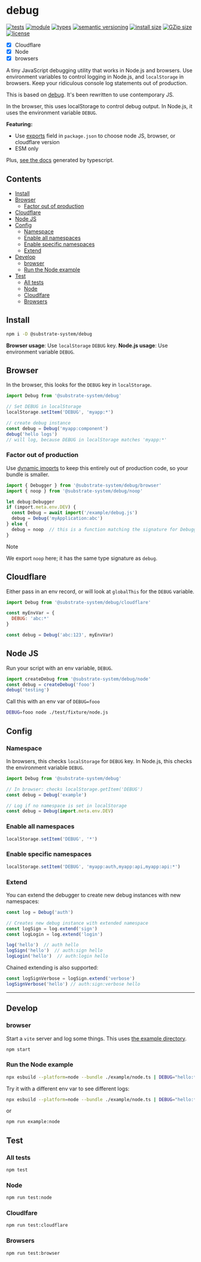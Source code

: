 # debug
[![tests](https://img.shields.io/github/actions/workflow/status/substrate-system/debug/nodejs.yml?style=flat-square)](https://github.com/substrate-system/debug/actions/workflows/nodejs.yml)
[![module](https://img.shields.io/badge/module-ESM-blue?style=flat-square)](README.md)
[![types](https://img.shields.io/npm/types/@substrate-system/debug?style=flat-square)](README.md)
[![semantic versioning](https://img.shields.io/badge/semver-2.0.0-blue?logo=semver&style=flat-square)](https://semver.org/)
[![install size](https://flat.badgen.net/packagephobia/install/@substrate-system/debug)](https://packagephobia.com/result?p=@substrate-system/debug)
[![GZip size](https://flat.badgen.net/bundlephobia/minzip/@substrate-system/web-component)](https://bundlephobia.com/package/@substrate-system/web-component)
[![license](https://img.shields.io/badge/license-Big_Time-blue?style=flat-square)](LICENSE)

* [x] Cloudflare
* [x] Node
* [x] browsers

A tiny JavaScript debugging utility that works in Node.js and browsers.
Use environment variables to control logging in Node.js, and `localStorage`
in browsers. Keep your ridiculous console log statements out of production.

This is based on [debug](https://github.com/debug-js/debug).
It's been rewritten to use contemporary JS.

In the browser, this uses localStorage to control debug output.
In Node.js, it uses the environment variable `DEBUG`.

**Featuring:**
* Use [exports](https://github.com/substrate-system/debug/blob/main/package.json#L31)
  field in `package.json` to choose node JS, browser, or cloudflare version
* ESM only

Plus, [see the docs](https://substrate-system.github.io/debug/)
generated by typescript.

## Contents

<!-- toc -->

- [Install](#install)
- [Browser](#browser)
  * [Factor out of production](#factor-out-of-production)
- [Cloudflare](#cloudflare)
- [Node JS](#node-js)
- [Config](#config)
  * [Namespace](#namespace)
  * [Enable all namespaces](#enable-all-namespaces)
  * [Enable specific namespaces](#enable-specific-namespaces)
  * [Extend](#extend)
- [Develop](#develop)
  * [browser](#browser)
  * [Run the Node example](#run-the-node-example)
- [Test](#test)
  * [All tests](#all-tests)
  * [Node](#node)
  * [Cloudlfare](#cloudlfare)
  * [Browsers](#browsers)

<!-- tocstop -->

## Install

```sh
npm i -D @substrate-system/debug
```

**Browser usage**: Use `localStorage` `DEBUG` key.
**Node.js usage**: Use environment variable `DEBUG`.

## Browser

In the browser, this looks for the `DEBUG` key in `localStorage`.

```js
import Debug from '@substrate-system/debug'

// Set DEBUG in localStorage
localStorage.setItem('DEBUG', 'myapp:*')

// create debug instance
const debug = Debug('myapp:component')
debug('hello logs')
// will log, because DEBUG in localStorage matches 'myapp:*'
```

### Factor out of production

Use [dynamic imoprts](https://developer.mozilla.org/en-US/docs/Web/JavaScript/Reference/Operators/import)
to keep this entirely out of production code, so your bundle is smaller.

```ts
import { Debugger } from '@substrate-system/debug/browser'
import { noop } from '@substrate-system/debug/noop'

let debug:Debugger
if (import.meta.env.DEV) {
  const Debug = await import('/example/debug.js')
  debug = Debug('myApplication:abc')
} else {
  debug = noop  // this is a function matching the signature for Debugger
}
```

> [!NOTE]  
> We export `noop` here; it has the same type signature as `debug`.

## Cloudflare

Either pass in an env record, or will look at `globalThis` for
the `DEBUG` variable.

```js
import Debug from '@substrate-system/debug/cloudflare'

const myEnvVar = {
  DEBUG: 'abc:*'
}

const debug = Debug('abc:123', myEnvVar)
```

## Node JS

Run your script with an env variable, `DEBUG`.

```js
import createDebug from '@substrate-system/debug/node'
const debug = createDebug('fooo')
debug('testing')
```

Call this with an env var of `DEBUG=fooo`
```sh
DEBUG=fooo node ./test/fixture/node.js
```

## Config

### Namespace
In browsers, this checks `localStorage` for `DEBUG` key. In Node.js, this checks
the environment variable `DEBUG`.

```js
import Debug from '@substrate-system/debug'

// In browser: checks localStorage.getItem('DEBUG')
const debug = Debug('example')

// Log if no namespace is set in localStorage
const debug = Debug(import.meta.env.DEV)
```

### Enable all namespaces

```js
localStorage.setItem('DEBUG', '*')
```

### Enable specific namespaces
```js
localStorage.setItem('DEBUG', 'myapp:auth,myapp:api,myapp:api:*')
```

### Extend

You can extend the debugger to create new debug instances with new namespaces:

```js
const log = Debug('auth')

// Creates new debug instance with extended namespace
const logSign = log.extend('sign')
const logLogin = log.extend('login')

log('hello')  // auth hello
logSign('hello')  // auth:sign hello  
logLogin('hello')  // auth:login hello
```

Chained extending is also supported:

```js
const logSignVerbose = logSign.extend('verbose')
logSignVerbose('hello') // auth:sign:verbose hello
```

------------------------------------------------------------------


## Develop

### browser
Start a `vite` server and log some things. This uses
[the example directory](./example/).

```sh
npm start
```

### Run the Node example

```sh
npx esbuild --platform=node --bundle ./example/node.ts | DEBUG="hello:*" node
```

Try it with a different env var to see different logs:

```sh
npx esbuild --platform=node --bundle ./example/node.ts | DEBUG="hello:*,abc123:*" node
```


or

```sh
npm run example:node
```


## Test

### All tests

```sh
npm test
```

### Node

```sh
npm run test:node
```

### Cloudlfare

```sh
npm run test:cloudflare
```

### Browsers

```sh
npm run test:browser
```
